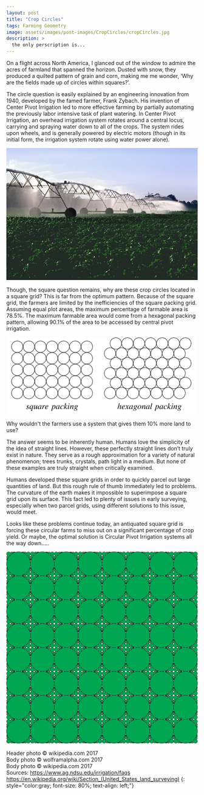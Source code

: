 ```yaml
---
layout: post
title: "Crop Circles"
tags: Farming Geometry 
image: assets/images/post-images/CropCircles/cropCircles.jpg
description: >
  the only perscription is...
---
```

On a flight across North America, I glanced out of the window to admire the acres of farmland that spanned the horizon. Dusted with snow, they produced a quilted pattern of grain and corn, making me me wonder, ‘Why are the fields made up of circles within squares?’. 

The circle question is easily explained by an engineering innovation from 1940, developed by the famed farmer, Frank Zybach. His invention of Center Pivot Irrigation led to more effective farming by partially automating the previously labor intensive task of plant watering. In Center Pivot Irrigation, an overhead irrigation system rotates around a central locus, carrying and spraying water down to all of the crops. The system rides upon wheels, and is generally powered by electric motors (though in its initial form, the irrigation system rotate using water power alone). 

![Central Pivot Irrigation](/assets/images/post-images/CropCircles/cpi.jpg)

Though, the square question remains, why are these crop circles located in a square grid? This is far from the optimum pattern. Because of the square grid, the farmers are limited by the inefficiencies of the square packing grid. Assuming equal plot areas, the maximum percentage of farmable area is 78.5%. The maximum farmable area would come from a hexagonal packing pattern, allowing 90.1% of the area to be accessed by central pivot irrigation. 

![packing](/assets/images/post-images/CropCircles/packing.png)

Why wouldn't the farmers use a system that gives them 10% more land to use? 

The answer seems to be inherently human. Humans love the simplicity of the idea of straight lines. However, these perfectly straight lines don’t truly exist in nature. They serve as a rough approximation for a variety of natural phenomenon; trees trunks, crystals, path light in a medium. But none of these examples are truly straight when critically examined. 

Humans developed these square grids in order to quickly parcel out large quantities of land. But this rough rule of thumb immediately led to problems. The curvature of the earth makes it impossible to superimpose a square grid upon its surface. This fact led to plenty of issues in early surveying, especially when two parcel grids, using different solutions to this issue, would meet. 

Looks like these problems continue today, an antiquated square grid is forcing these circular farms to miss out on a significant percentage of crop yield. Or maybe, the optimal solution is Circular Pivot Irrigation systems all the way down….. 

![ourspread](/assets/images/post-images/CropCircles/manyCircles.png)

Header photo &copy; wikipedia.com 2017<br>
Body photo &copy; wolframalpha.com 2017<br>
Body photo &copy; wikipedia.com 2017<br>
Sources: https://www.ag.ndsu.edu/irrigation/faqs<br>
    https://en.wikipedia.org/wiki/Section_(United_States_land_surveying)
{: style="color:gray; font-size: 80%; text-align: left;"}